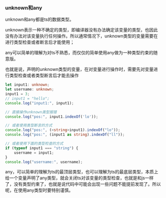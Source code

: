 ### unknown和any

unknown和any都是ts的数据类型。

unknown表示一种不确定的类型，即编译器没有办法确定该变量的类型，也因此没有办法对该变量执行任何操作。所以通常情况下，unknown类型的变量需要在进行类型检查或者断言后才能使用；

any可以简单的理解为对ts不熟悉，而仅仅的简单使用any做为一种类型约束的随意版。

也就是说，声明的unknown类型的变量，在对变量进行操作时，需要先对变量进行类型检查或者类型断言后才能去操作

```ts
let input1: unknown;
let username: unknown;
input1 = 3;
// input1 = "hello";
console.log("input1:", input1);

// 直接操作unknown类型报错
console.log("pos:", input1.indexOf('lo'));

// 或者使用类型断言的方式
console.log("pos:", (<string>input1).indexOf("lo"));
console.log("pos:", (input1 as string).indexOf("ll"));

// 或者使用下面的类型检查的方式
if (typeof input1 === "string") {
    username = input1;
}
console.log("username:", username);
```

any，可以简单的理解为ts的最顶层类型，也可以理解为ts的最底层类型，本质上给一个变量声明了any类型，就会关闭ts对该变量的类型检查，也就是和js一样了，没有类型约束了，也就是说代码中可能会出现一些问题不能提前发现了。所以呢，在使用any类型时要特别谨慎。
